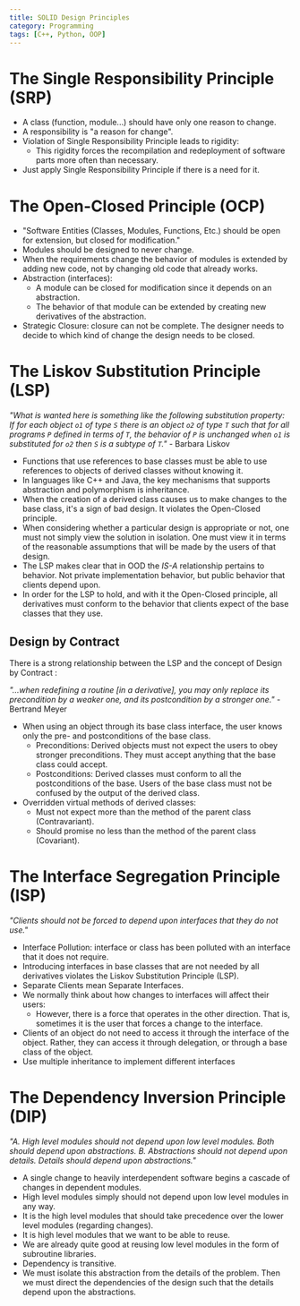 ```yaml
---
title: SOLID Design Principles
category: Programming
tags: [C++, Python, OOP]
---
```


# The Single Responsibility Principle (SRP)

- A class (function, module...) should have only one reason to change.
- A responsibility is "a reason for change".
- Violation of Single Responsibility Principle leads to rigidity:
    - This rigidity forces the recompilation and redeployment of software parts more often than necessary.
- Just apply Single Responsibility Principle if there is a need for it.

# The Open-Closed Principle (OCP)

- "Software Entities (Classes, Modules, Functions, Etc.) should be open for extension, but closed for modification."
- Modules should be designed to never change.
- When the requirements change the behavior of modules is extended by adding new code, not by changing old code that already works.
- Abstraction (interfaces):
    - A module can be closed for modification since it depends on an abstraction.
    - The behavior of that module can be extended by creating new derivatives of the abstraction.
- Strategic Closure: closure can not be complete. The designer needs to decide to which kind of change the design needs to be closed.

# The Liskov Substitution Principle (LSP)

*"What is wanted here is something like the following substitution property: If for each object `o1` of type `S` there is an object `o2` of type `T` such that for all programs `P` defined in terms of `T`, the behavior of `P` is unchanged when `o1` is substituted for `o2` then `S` is a subtype of `T`."* - Barbara Liskov

- Functions that use references to base classes must be able to use references to objects of derived classes without knowing it.
- In languages like C++ and Java, the key mechanisms that supports abstraction and polymorphism is inheritance.
- When the creation of a derived class causes us to make changes to the base class, it's a sign of bad design. It violates the Open-Closed principle.
- When considering whether a particular design is appropriate or not, one must not simply view the solution in isolation. One must view it in terms of the reasonable assumptions that will be made by the users of that design.
- The LSP makes clear that in OOD the *IS-A* relationship pertains to behavior. Not private implementation behavior, but public behavior that clients depend upon.
- In order for the LSP to hold, and with it the Open-Closed principle, all derivatives must conform to the behavior that clients expect of the base classes that they use.

## Design by Contract 

There is a strong relationship between the LSP and the concept of Design by Contract :

*"...when redefining a routine [in a derivative], you may only replace its precondition by a weaker one, and its postcondition by a stronger one."* - Bertrand Meyer

- When using an object through its base class interface, the user knows only the pre- and postconditions of the base class.
  - Preconditions: Derived objects must not expect the users to obey stronger preconditions. They must accept anything that the base class could accept.
  - Postconditions: Derived classes must conform to all the postconditions of the base. Users of the base class must not be confused by the output of the derived class. 
- Overridden virtual methods of derived classes:
    - Must not expect more than the method of the parent class (Contravariant).
    - Should promise no less than the method of the parent class (Covariant).


# The Interface Segregation Principle (ISP)

*"Clients should not be forced to depend upon interfaces that they do not use."*

- Interface Pollution: interface or class has been polluted with an interface that it does not require.
- Introducing interfaces in base classes that are not needed by all derivatives violates the Liskov Substitution Principle (LSP).
- Separate Clients mean Separate Interfaces.
- We normally think about how changes to interfaces will affect their users:
    - However, there is a force that operates in the other direction. That is, sometimes it is the user that forces a change to the interface.
- Clients of an object do not need to access it through the interface of the object. Rather, they can access it through delegation, or through a base class of the object. 
- Use multiple inheritance to implement different interfaces


# The Dependency Inversion Principle (DIP)

*"A. High level modules should not depend upon low level modules. Both should depend upon abstractions.*
*B. Abstractions should not depend upon details. Details should depend upon abstractions."*

- A single change to heavily interdependent software begins a cascade of changes in dependent modules.
- High level modules simply should not depend upon low level modules in any way. 
- It is the high level modules that should take precedence over the lower level modules (regarding changes).
- It is high level modules that we want to be able to reuse.
- We are already quite good at reusing low level modules in the form of subroutine libraries. 
- Dependency is transitive.
- We must isolate this abstraction from the details of the problem. Then we must direct the dependencies of the design such that the details depend upon the abstractions. 